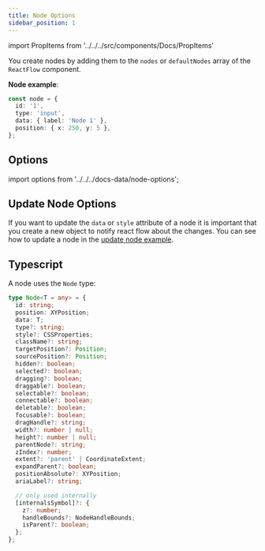 ```yaml
---
title: Node Options
sidebar_position: 1
---
```


import PropItems from '../../../src/components/Docs/PropItems'

You create nodes by adding them to the `nodes` or `defaultNodes` array of the `ReactFlow` component.

**Node example**:

```ts
const node = {
  id: '1',
  type: 'input',
  data: { label: 'Node 1' },
  position: { x: 250, y: 5 },
};
```

## Options

import options from '../../../docs-data/node-options';

<PropItems props={options} />

## Update Node Options

If you want to update the `data` or `style` attribute of a node it is important that you create a new object to notify react flow about the changes. You can see how to update a node in the [update node example](/docs/examples/nodes/update-node/).

## Typescript

A node uses the `Node` type:

```ts
type Node<T = any> = {
  id: string;
  position: XYPosition;
  data: T;
  type?: string;
  style?: CSSProperties;
  className?: string;
  targetPosition?: Position;
  sourcePosition?: Position;
  hidden?: boolean;
  selected?: boolean;
  dragging?: boolean;
  draggable?: boolean;
  selectable?: boolean;
  connectable?: boolean;
  deletable?: boolean;
  focusable?: boolean;
  dragHandle?: string;
  width?: number | null;
  height?: number | null;
  parentNode?: string;
  zIndex?: number;
  extent?: 'parent' | CoordinateExtent;
  expandParent?: boolean;
  positionAbsolute?: XYPosition;
  ariaLabel?: string;

  // only used internally
  [internalsSymbol]?: {
    z?: number;
    handleBounds?: NodeHandleBounds;
    isParent?: boolean;
  };
};
```
